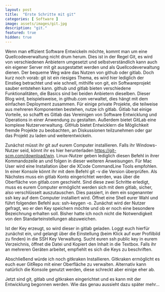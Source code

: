 ```yaml
---
layout: post
title:  "Erste Schritte mit git"
categories: [ Software ]
image: assets/images/git.jpg   
description: "git."
featured: true
hidden: true
---
```


Wenn man effizient Software Entwickeln möchte, kommt man um eine Quellcodeverwaltung nicht drum herum. Dies ist in der Regel Git, es wird von verschiedenen Anbietern umgesetzt und selbstverständlich kann auch ein eigener Server mit git ausgestattet werden und als Quellcodeverwaltung dienen. Der bequeme Weg wäre das Nutzen von github oder gitlab.
Doch kurz noch vorab: git ist ein riesiges Thema, es wird hier lediglich der Einstieg betrachtet und wie schnell, mithilfe von git, ein Softwareprojekt sauber entstehen kann.
github und gitlab bieten verschiedene Funktionalitäten, die Basics sind bei beiden Anbietern dieselben.
Dieser Blog wird, beispielsweise, in github.com verwaltet, dies hängt mit dem einfachen Deployment zusammen. Für einige private Projekte, die teilweise aus mehreren Komponenten bestehen, nutze ich gitlab. Gitlab hat einige Vorteile, so schafft es Gitlab das Vereinigen von Software Entwicklung und Operations in einer Anwendung zu gestalten. Außerdem bietet GitLab eine komplexe Nutzerverwaltung.
GitHub bietet Entwicklern die Möglichkeit fremde Projekte zu beobachten, an Diskussionen teilzunehmen oder gar das Projekt zu laden und weiterentwickeln.

Zunächst müsst ihr git auf eurem Computer installieren. Falls ihr Windows-Nutzer seid, könnt ihr es hier herunterladen https://git-scm.com/download/win. Linux-Nutzer geben lediglich diesen Befehl in ihrer Kommandozeile an und folgen in dieser weiteren Anweisungen. Für Mac User wird eine Installation über die XCode CommandLine Tools empfohlen.
In einer Konsole könnt ihr mit dem Befehl git -v die Version überprüfen.
Als Nächstes muss ein gitlab Konto eingerichtet werden, was über die Oberfläche von gitlab.com geschieht.
Sind diese zwei Schritte erledigt, muss es eurem Computer ermöglicht werden sich mit dem gitlab, sicher, also verschlüsselt auszutauschen.
Dies passiert, in dem ein sogenannter ssh key auf dem Computer installiert wird. Öffnet eine Shell eurer Wahl und führt folgenden Befehl aus: ssh-keygen -o. Zunächst wird der Nutzer gefragt, wo er den Key speichern möchte und ob er noch eine besondere Bezeichnung erhalten soll. Bisher hatte ich noch nicht die Notwendigkeit von den Standarteinstellungen abzuweichen.

Ist der Key erzeugt, so wird dieser in gitlab geladen. Loggt euch hierfür zunächst ein, und gelangt über die Einstellung (beim Klick auf euer Profilbild zu finden) in die SSH Key Verwaltung. Sucht euren ssh public key in eurem Verzeichnis, öffnet die Datei und Kopiert den Inhalt in die Textbox. Falls ihr an mehreren Geräten arbeitet, empfiehlt es sich die Keys zu beschriften.

Abschließend würde ich noch gitkraken Installieren. Gitkraken ermöglicht es euch euer GitRepo mit einer Oberfläche zu verwalten. Alternativ kann natürlich die Konsole genutzt werden, diese schreckt aber einige eher ab.

Jetzt sind git, gitlab und gitkraken eingerichtet und es kann mit der Entwicklung begonnen werden. Wie das genau aussieht dazu später mehr...
